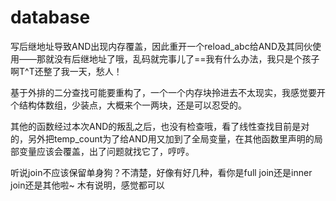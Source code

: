 # database

写后继地址导致AND出现内存覆盖，因此重开一个reload_abc给AND及其同伙使用——那就没有后继地址了哦，乱码就完事儿了==我有什么办法，我只是个孩子啊T^T还整了我一天，愁人！

基于外排的二分查找可能要重构了，一个一个内存块拎进去不太现实，我感觉要开个结构体数组，少装点，大概来个一两块，还是可以忍受的。

其他的函数经过本次AND的叛乱之后，也没有检查哦，看了线性查找目前是对的，另外把temp_count为了给AND用又加到了全局变量，在其他函数里声明的局部变量应该会覆盖，出了问题就找它了，哼哼。

听说join不应该保留单身狗？不清楚，好像有好几种，看你是full join还是inner join还是其他啦~  木有说明，感觉都可以
